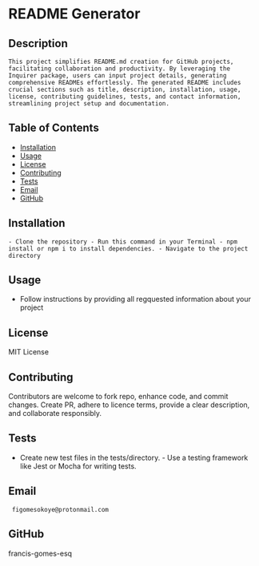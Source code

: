 # README Generator

## Description	
	This project simplifies README.md creation for GitHub projects, facilitating collaboration and productivity. By leveraging the Inquirer package, users can input project details, generating comprehensive READMEs effortlessly. The generated README includes crucial sections such as title, description, installation, usage, license, contributing guidelines, tests, and contact information, streamlining project setup and documentation.

## Table of Contents

  - [Installation](#installation)
  - [Usage](#usage)
  - [License](#license)
  - [Contributing](#contributing)
  - [Tests](#tests)
  - [Email](#email)
  - [GitHub](#github)

	
## Installation
	- Clone the repository - Run this command in your Terminal - npm install or npm i to install dependencies. - Navigate to the project directory 

## Usage
  - Follow instructions by providing all regquested information about your project  
  
## License
  MIT License 

## Contributing
  Contributors are welcome to fork repo, enhance code, and commit changes. Create PR, adhere to licence terms, provide a clear description, and collaborate responsibly.

## Tests
  - Create new test files in the tests/directory. - Use a testing framework like Jest or Mocha for writing tests. 

## Email
     figomesokoye@protonmail.com

## GitHub
  francis-gomes-esq

